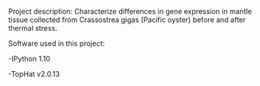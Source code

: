 Project description: Characterize differences in gene expression in mantle tissue collected from Crassostrea gigas (Pacific oyster) before and after thermal stress.

Software used in this project:

-IPython 1.10

-TopHat v2.0.13

